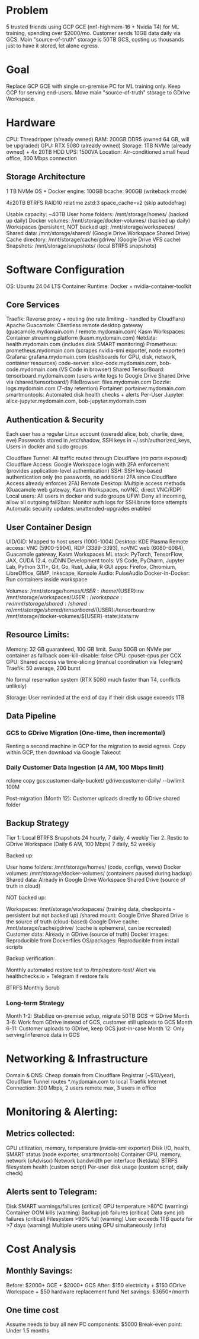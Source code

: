# Problem
5 trusted friends using GCP GCE (nn1-highmem-16 + Nvidia T4) for ML training, spending over $2000/mo. Customer sends 10GB data daily via GCS.
Main "source-of-truth" storage is 50TB GCS, costing us thousands just to have it stored, let alone egress.

# Goal
Replace GCP GCE with single on-premise PC for ML training only. Keep GCP for serving end-users.
Move main "source-of-truth" storage to GDrive Workspace.

# Hardware
CPU: Threadripper (already owned)
RAM: 200GB DDR5 (owned 64 GB, will be upgraded)
GPU: RTX 5080 (already owned)
Storage: 1TB NVMe (already owned) + 4x 20TB HDD
UPS: 1500VA
Location: Air-conditioned small head office, 300 Mbps connection

## Storage Architecture

1 TB NVMe
OS + Docker engine: 100GB
bcache: 900GB (writeback mode)

4x20TB BTRFS RAID10 relatime zstd:3 space_cache=v2 (skip autodefrag)

Usable capacity: ~40TB
User home folders: /mnt/storage/homes/ (backed up daily)
Docker volumes: /mnt/storage/docker-volumes/ (backed up daily)
Workspaces (persistent, NOT backed up): /mnt/storage/workspaces/
Shared data: /mnt/storage/shared/ (Google Drive Workspace Shared Drive)
Cache directory: /mnt/storage/cache/gdrive/ (Google Drive VFS cache)
Snapshots: /mnt/storage/snapshots/ (local BTRFS snapshots)

# Software Configuration
OS: Ubuntu 24.04 LTS
Container Runtime: Docker + nvidia-container-toolkit

## Core Services

Traefik: Reverse proxy + routing (no rate limiting - handled by Cloudflare)
Apache Guacamole: Clientless remote desktop gateway (guacamole.mydomain.com / remote.mydomain.com)
Kasm Workspaces: Container streaming platform (kasm.mydomain.com)
Netdata: health.mydomain.com (includes disk SMART monitoring)
Prometheus: prometheus.mydomain.com (scrapes nvidia-smi exporter, node exporter)
Grafana: grafana.mydomain.com (dashboards for GPU, disk, network, container resources)
code-server: alice-code.mydomain.com, bob-code.mydomain.com (VS Code in browser)
Shared TensorBoard: tensorboard.mydomain.com (users write logs to Google Drive Shared Drive via /shared/tensorboard/)
FileBrowser: files.mydomain.com
Dozzle: logs.mydomain.com (7-day retention)
Portainer: portainer.mydomain.com
smartmontools: Automated disk health checks + alerts
Per-User Jupyter: alice-jupyter.mydomain.com, bob-jupyter.mydomain.com

## Authentication & Security

Each user has a regular Linux account (useradd alice, bob, charlie, dave, eve)
Passwords stored in /etc/shadow, SSH keys in ~/.ssh/authorized_keys, Users in docker and sudo groups

Cloudflare Tunnel: All traffic routed through Cloudflare (no ports exposed)
Cloudflare Access: Google Workspace login with 2FA enforcement (provides application-level authentication)
SSH: SSH key-based authentication only (no passwords, no additional 2FA since Cloudflare Access already enforces 2FA)
Remote Desktop: Multiple access methods (Guacamole web gateway, Kasm Workspaces, noVNC, direct VNC/RDP)
Local users: All users in docker and sudo groups
UFW: Deny all incoming, allow all outgoing
fail2ban: Monitor auth logs for SSH brute force attempts
Automatic security updates: unattended-upgrades enabled

## User Container Design

UID/GID: Mapped to host users (1000-1004)
Desktop: KDE Plasma
Remote access: VNC (5900-5904), RDP (3389-3393), noVNC web (6080-6084), Guacamole gateway, Kasm Workspaces
ML stack: PyTorch, TensorFlow, JAX, CUDA 12.4, cuDNN
Development tools: VS Code, PyCharm, Jupyter Lab, Python 3.11+, Git, Go, Rust, Julia, R
GUI apps: Firefox, Chromium, LibreOffice, GIMP, Inkscape, Konsole
Audio: PulseAudio
Docker-in-Docker: Run containers inside workspace

Volumes:
/mnt/storage/homes/${USER}:/home/${USER}:rw
/mnt/storage/workspaces/${USER}:/workspace:rw
/mnt/storage/shared:/shared:ro
/mnt/storage/shared/tensorboard/${USER}:/tensorboard:rw
/mnt/storage/docker-volumes/${USER}-state:/data:rw

## Resource Limits:

Memory: 32 GB guaranteed, 100 GB limit. Swap 50GB on NVMe per container as fallback
oom-kill-disable: false
CPU: cpuset-cpus per CCX
GPU: Shared access via time-slicing (manual coordination via Telegram)
Traefik: 50 average, 200 burst

No formal reservation system (RTX 5080 much faster than T4, conflicts unlikely)

Storage: User reminded at the end of day if their disk usage exceeds 1TB

## Data Pipeline

### GCS to GDrive Migration (One-time, then incremental)

Renting a second machine in GCP for the migration to avoid egress. Copy within GCP, then download via Google Takeout

### Daily Customer Data Ingestion (4 AM, 100 Mbps limit)

rclone copy gcs:customer-daily-bucket/ gdrive:customer-daily/ --bwlimit 100M

Post-migration (Month 12): Customer uploads directly to GDrive shared folder

## Backup Strategy

Tier 1: Local BTRFS Snapshots 24 hourly, 7 daily, 4 weekly
Tier 2: Restic to GDrive Workspace (Daily 6 AM, 100 Mbps) 7 daily, 52 weekly

Backed up:

User home folders: /mnt/storage/homes/ (code, configs, venvs)
Docker volumes: /mnt/storage/docker-volumes/ (containers paused during backup)
Shared data: Already in Google Drive Workspace Shared Drive (source of truth in cloud)

NOT backed up:

Workspaces: /mnt/storage/workspaces/ (training data, checkpoints - persistent but not backed up)
/shared mount: Google Drive Shared Drive is the source of truth (cloud-based)
Google Drive cache: /mnt/storage/cache/gdrive/ (cache is ephemeral, can be recreated)
Customer data: Already in GDrive (source of truth)
Docker images: Reproducible from Dockerfiles
OS/packages: Reproducible from install scripts

Backup verification:

Monthly automated restore test to /tmp/restore-test/
Alert via healthchecks.io + Telegram if restore fails

BTRFS Monthly Scrub

### Long-term Strategy

Month 1-2: Stabilize on-premise setup, migrate 50TB GCS → GDrive
Month 3-6: Work from GDrive instead of GCS, customer still uploads to GCS
Month 6-11: Customer uploads to GDrive, keep GCS just-in-case
Month 12: Only serving/inference data in GCS

# Networking & Infrastructure

Domain & DNS: Cheap domain from Cloudflare Registrar (~$10/year), Cloudflare Tunnel routes *.mydomain.com to local Traefik
Internet Connection: 300 Mbps, 2 users remote max, 3 users in office

# Monitoring & Alerting:

## Metrics collected:

GPU utilization, memory, temperature (nvidia-smi exporter)
Disk I/O, health, SMART status (node exporter, smartmontools)
Container CPU, memory, network (cAdvisor)
Network bandwidth per interface (Netdata)
BTRFS filesystem health (custom script)
Per-user disk usage (custom script, daily check)

## Alerts sent to Telegram:

Disk SMART warnings/failures (critical)
GPU temperature >80°C (warning)
Container OOM kills (warning)
Backup job failures (critical)
Data sync job failures (critical)
Filesystem >90% full (warning)
User exceeds 1TB quota for >7 days (warning)
Multiple users using GPU simultaneously (info)

# Cost Analysis

## Monthly Savings:

Before: $2000+ GCE + $2000+ GCS
After: $150 electricity + $150 GDrive Workspace + $50 hardware replacement fund
Net savings: $3650+/month

## One time cost 

Assume needs to buy all new PC components: $5000
Break-even point: Under 1.5 months
